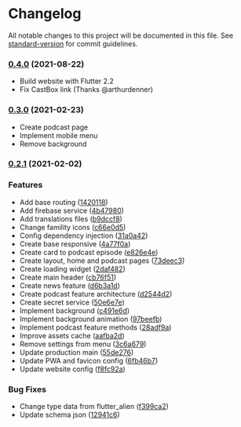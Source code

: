 # Changelog

All notable changes to this project will be documented in this file. See [standard-version](https://github.com/conventional-changelog/standard-version) for commit guidelines.

### [0.4.0](https://github.com/flutteruniverse/website/compare/v0.3.0...v0.4.0) (2021-08-22)

* Build website with Flutter 2.2
* Fix CastBox link (Thanks @arthurdenner)

### [0.3.0](https://github.com/flutteruniverse/website/compare/v0.2.1...v0.3.0) (2021-02-23)

* Create podcast page
* Implement mobile menu
* Remove background

### [0.2.1](https://github.com/flutteruniverse/website/compare/v0.1.0...v0.2.1) (2021-02-02)


### Features

* Add base routing ([1420118](https://github.com/flutteruniverse/website/commit/1420118f1c8715d3e12c05ad70b22564e960eb5f))
* Add firebase service ([4b47980](https://github.com/flutteruniverse/website/commit/4b47980b5e462e0d7f31e9d47a59ac83ede89c06))
* Add translations files ([b9dccf8](https://github.com/flutteruniverse/website/commit/b9dccf83cfcd85200221801cafa3ac4e47836799))
* Change famility icons ([c66e0d5](https://github.com/flutteruniverse/website/commit/c66e0d56efddf2d49ceddefbd7df0d56047897ef))
* Config dependency injection ([31a0a42](https://github.com/flutteruniverse/website/commit/31a0a42e17fe253b36d43c034dd20b0f07918872))
* Create base responsive ([4a77f0a](https://github.com/flutteruniverse/website/commit/4a77f0a584cda4abd45cb33398d09b3a866262d3))
* Create card to podcast episode ([e826e4e](https://github.com/flutteruniverse/website/commit/e826e4e430b889b5c1fd43f5f2040cbdba12eea1))
* Create layout, home and podcast pages ([73deec3](https://github.com/flutteruniverse/website/commit/73deec3b0329355e687d3c6196c661eacd28038f))
* Create loading widget ([2daf482](https://github.com/flutteruniverse/website/commit/2daf4828103c1224d9cfeae45ff9e779d01ff049))
* Create main header ([cb76f51](https://github.com/flutteruniverse/website/commit/cb76f513bd285e9623b9d31bd554d964c64931cb))
* Create news feature ([d6b3a1d](https://github.com/flutteruniverse/website/commit/d6b3a1d509c590398fbcadaa544d1e1b36344d10))
* Create podcast feature architecture ([d2544d2](https://github.com/flutteruniverse/website/commit/d2544d24459fa22c7fb835c101852cc4a4aa1549))
* Create secret service ([50e6e7e](https://github.com/flutteruniverse/website/commit/50e6e7ec93c4a3b2e8e116136a6b979eabd02363))
* Implement background ([c491e6d](https://github.com/flutteruniverse/website/commit/c491e6d3443a0ce92359db7bdce66a8952065a7a))
* Implement background animation ([97beefb](https://github.com/flutteruniverse/website/commit/97beefb2bc7c16bf0b0f7b4c24d181d708ac0a7c))
* Implement podcast feature methods ([28adf9a](https://github.com/flutteruniverse/website/commit/28adf9a81ba52a7f427c07473015267db9fa7782))
* Improve assets cache ([aafba2d](https://github.com/flutteruniverse/website/commit/aafba2d5ae2f302b2919f3edbc1c59c788e22334))
* Remove settings from menu ([3c6a679](https://github.com/flutteruniverse/website/commit/3c6a679acf4c9fa3b38abdfd7d98f5b48f6880ad))
* Update production main ([55de276](https://github.com/flutteruniverse/website/commit/55de2766e672534c103283e67d2084ddf3f63197))
* Update PWA and favicon config ([6fb46b7](https://github.com/flutteruniverse/website/commit/6fb46b789433c40bcef6f81e6e7679ec1257e5ef))
* Update website config ([f8fc92a](https://github.com/flutteruniverse/website/commit/f8fc92a85dfbd2d8f98f09daebec8039706802a9))


### Bug Fixes

* Change type data from flutter_alien ([f399ca2](https://github.com/flutteruniverse/website/commit/f399ca29106938ffd3dbd00bfa4abb11a79de701))
* Update schema json ([12941c6](https://github.com/flutteruniverse/website/commit/12941c6ef6112bbd7637b57150a463345380b62a))
